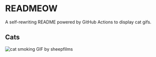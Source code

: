 # READMEOW

A self-rewriting README powered by GitHub Actions to display cat gifs.

## Cats

![cat smoking GIF by sheepfilms](https://media4.giphy.com/media/l0ExdMHUDKteztyfe/200.gif?cid=9acd02da51n5lpnx0vjsn6o9dpvn5qwcm0idr7si2wbya9v2&ep=v1_gifs_search&rid=200.gif&ct=g)
